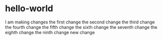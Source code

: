 # hello-world
I am making changes
the first change
the second change
the third change
the fourth change 
the fifth change
the sixth change
the seventh change
the eighth change
the ninth change
new change